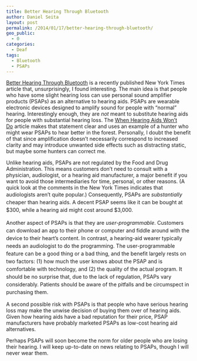 ```yaml
---
title: Better Hearing Through Bluetooth
author: Daniel Seita
layout: post
permalink: /2014/01/17/better-hearing-through-bluetooth/
geo_public:
  - 0
categories:
  - Deaf
tags:
  - Bluetooth
  - PSAPs
---
```

[Better Hearing Through Bluetooth][1] is a recently published New York Times article that, unsurprisingly, I found interesting. The main idea is that people who have some slight hearing loss can use personal sound amplifier products (PSAPs) as an alternative to hearing aids. PSAPs are wearable electronic devices designed to amplify sound for people with &#8220;normal&#8221; hearing. Interestingly enough, they are *not* meant to substitute hearing aids for people with substantial hearing loss. The [When Hearing Aids Won&#8217;t Do][2] article makes that statement clear and uses an example of a hunter who might wear PSAPs to hear better in the forest. Personally, I doubt the benefit of that since amplification doesn&#8217;t necessarily correspond to increased clarity and may introduce unwanted side effects such as distracting static, but maybe some hunters can correct me.

Unlike hearing aids, PSAPs are not regulated by the Food and Drug Administration. This means customers don&#8217;t need to consult with a physician, audiologist, or a hearing aid manufacturer, a major benefit if you want to avoid those intermediaries for time, personal, or other reasons. (A quick look at the comments in the New York Times indicates that audiologists aren&#8217;t quite popular.) Consequently, PSAPs are<span style="line-height:1.5;"> <em>substantially</em> cheaper than hearing aids. A decent PSAP seems like it can be bought at $300, while a hearing aid might cost around $3,000. </span>

<span style="line-height:1.5;">Another </span>aspect<span style="line-height:1.5;"> of PSAPs is that they are <em>user-programmable</em>. Customers can download an app to their phone or computer and fiddle around with the device to their heart&#8217;s content. In contrast, a hearing-aid wearer typically needs an audiologist to do the programming. The user-programmable feature can be a good thing or a bad thing, and the benefit largely rests on two factors: (1) how much the user knows about the PSAP and is comfortable with technology, and (2) the quality of the actual program. It should be no surprise that, due to the lack of regulation, PSAPs vary considerably. Patients should be aware of the pitfalls and be circumspect in purchasing them.</span>

A second possible risk with PSAPs is that people who have serious hearing loss may make the unwise decision of buying them over of hearing aids. Given how hearing aids have a bad reputation for their price, PSAP manufacturers have probably marketed PSAPs as low-cost hearing aid alternatives.

Perhaps PSAPs will soon become the norm for older people who are losing their hearing. I will keep up-to-date on news relating to PSAPs, though I will never wear them.

 [1]: http://well.blogs.nytimes.com/2014/01/15/better-hearing-through-bluetooth/?action=click&contentCollection=Environment&module=MostEmailed&version=Full&region=Marginalia&src=me&pgtype=article
 [2]: http://newoldage.blogs.nytimes.com/2013/06/12/when-hearing-aids-wont-do/